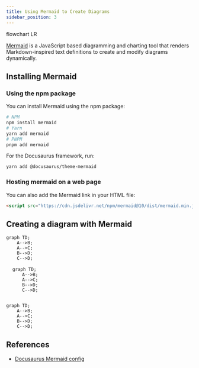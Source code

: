 ```yaml
---
title: Using Mermaid to Create Diagrams
sidebar_position: 3
---
```

flowchart LR

[Mermaid](https://mermaid.js.org/) is a JavaScript based diagramming and charting tool that renders Markdown-inspired text definitions to create and modify diagrams dynamically. 

## Installing Mermaid

### Using the npm package

You can install Mermaid using the npm package:

```bash
# NPM
npm install mermaid
# Yarn
yarn add mermaid
# PNPM
pnpm add mermaid
```

For the Docusaurus framework, run:

```bash
yarn add @docusaurus/theme-mermaid
```

### Hosting mermaid on a web page

You can also add the Mermaid link in your HTML file:

```html
<script src="https://cdn.jsdelivr.net/npm/mermaid@10/dist/mermaid.min.js"></script>
```

## Creating a diagram with Mermaid

```mermaid
graph TD;
    A-->B;
    A-->C;
    B-->D;
    C-->D;
```

<pre class="mermaid">
  <code>graph TD;
      A-->B;
      A-->C;
      B-->D;
      C-->D;
  </code>
</pre>

```Mermaid
graph TD;
    A-->B;
    A-->C;
    B-->D;
    C-->D;
```

## References

- [Docusaurus Mermaid config](https://docusaurus.io/docs/next/markdown-features/diagrams#configuration)